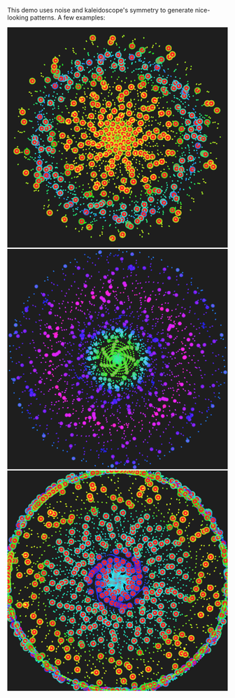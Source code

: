 This demo uses noise and kaleidoscope's symmetry to generate nice-looking patterns. A few examples:

![Noisy Kaleidoscope-1](screenshots/s00.png)
![Noisy Kaleidoscope-2](screenshots/s01.png)
![Noisy Kaleidoscope-3](screenshots/s02.png)
